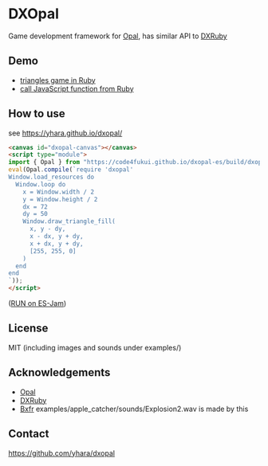 # DXOpal

Game development framework for [Opal](https://opalrb.com/),
has similar API to [DXRuby](http://dxruby.osdn.jp/)

## Demo

- [triangles game in Ruby](https://code4fukui.github.io/dxopal-es/examples/es/triangles.html)
- [call JavaScript function from Ruby](https://code4fukui.github.io/dxopal-es/examples/es/)

## How to use

see https://yhara.github.io/dxopal/

```html
<canvas id="dxopal-canvas"></canvas>
<script type="module">
import { Opal } from "https://code4fukui.github.io/dxopal-es/build/dxopal.js";
eval(Opal.compile(`require 'dxopal'
Window.load_resources do
  Window.loop do
    x = Window.width / 2
    y = Window.height / 2
    dx = 72
    dy = 50
    Window.draw_triangle_fill(
      x, y - dy,
      x - dx, y + dy,
      x + dx, y + dy,
      [255, 255, 0]
    )
  end
end
`));
</script>
```
([RUN on ES-Jam](https://code4fukui.github.io/htmlprac/?url=https://code4fukui.github.io/dxopal-es/examples/es/simple.html))

## License

MIT (including images and sounds under examples/)

## Acknowledgements

- [Opal](https://opalrb.com/)
- [DXRuby](http://dxruby.osdn.jp/)
- [Bxfr](https://www.bfxr.net/) examples/apple_catcher/sounds/Explosion2.wav is made by this

## Contact

https://github.com/yhara/dxopal
